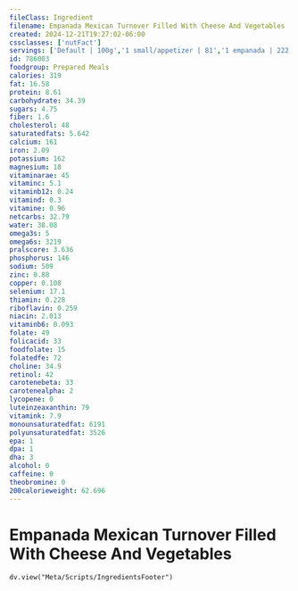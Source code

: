```yaml
---
fileClass: Ingredient
filename: Empanada Mexican Turnover Filled With Cheese And Vegetables
created: 2024-12-21T19:27:02-06:00
cssclasses: ['nutFact']
servings: ['Default | 100g','1 small/appetizer | 81','1 empanada | 222']
id: 786003
foodgroup: Prepared Meals
calories: 319
fat: 16.58
protein: 8.61
carbohydrate: 34.39
sugars: 4.75
fiber: 1.6
cholesterol: 48
saturatedfats: 5.642
calcium: 161
iron: 2.09
potassium: 162
magnesium: 18
vitaminarae: 45
vitaminc: 5.1
vitaminb12: 0.24
vitamind: 0.3
vitamine: 0.96
netcarbs: 32.79
water: 38.08
omega3s: 5
omega6s: 3219
pralscore: 3.636
phosphorus: 146
sodium: 509
zinc: 0.88
copper: 0.108
selenium: 17.1
thiamin: 0.228
riboflavin: 0.259
niacin: 2.013
vitaminb6: 0.093
folate: 49
folicacid: 33
foodfolate: 15
folatedfe: 72
choline: 34.9
retinol: 42
carotenebeta: 33
carotenealpha: 2
lycopene: 0
luteinzeaxanthin: 79
vitamink: 7.9
monounsaturatedfat: 6191
polyunsaturatedfat: 3526
epa: 1
dpa: 1
dha: 3
alcohol: 0
caffeine: 0
theobromine: 0
200calorieweight: 62.696
---
```


# Empanada Mexican Turnover Filled With Cheese And Vegetables

```dataviewjs
dv.view("Meta/Scripts/IngredientsFooter")
```